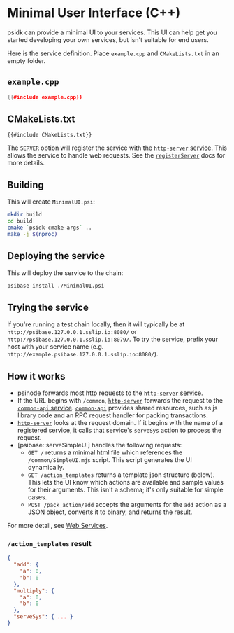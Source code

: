 # Minimal User Interface (C++)

psidk can provide a minimal UI to your services. This UI can help get you started developing your own services, but isn't suitable for end users.

Here is the service definition. Place `example.cpp` and `CMakeLists.txt` in an empty folder.

## `example.cpp`

```cpp
{{#include example.cpp}}
```

## CMakeLists.txt

```
{{#include CMakeLists.txt}}
```

The `SERVER` option will register the service with the [`http-server` service](../../../../default-apps/http-server.md). This allows the service to handle web requests. See the [`registerServer`](../../../../default-apps/http-server.md) docs for more details.

## Building

This will create `MinimalUI.psi`:

```sh
mkdir build
cd build
cmake `psidk-cmake-args` ..
make -j $(nproc)
```

## Deploying the service

This will deploy the service to the chain:

```sh
psibase install ./MinimalUI.psi
```

## Trying the service

If you're running a test chain locally, then it will typically be at `http://psibase.127.0.0.1.sslip.io:8080/` or `http://psibase.127.0.0.1.sslip.io:8079/`. To try the service, prefix your host with your service name (e.g. `http://example.psibase.127.0.0.1.sslip.io:8080/`).

## How it works

- psinode forwards most http requests to the [`http-server` service](../../../../default-apps/http-server.md).
- If the URL begins with `/common`, [`http-server`](../../../../default-apps/http-server.md) forwards the request to the [`common-api` service](../../../../default-apps/common-api.md). [`common-api`](../../../../default-apps/common-api.md) provides shared resources, such as js library code and an RPC request handler for packing transactions.
- [`http-server`](../../../../default-apps/http-server.md) looks at the request domain. If it begins with the name of a registered service, it calls that service's `serveSys` action to process the request.
- [psibase::serveSimpleUI] handles the following requests:
  - `GET /` returns a minimal html file which references the `/common/SimpleUI.mjs` script. This script generates the UI dynamically.
  - `GET /action_templates` returns a template json structure (below). This lets the UI know which actions are available and sample values for their arguments. This isn't a schema; it's only suitable for simple cases.
  - `POST /pack_action/add` accepts the arguments for the `add` action as a JSON object, converts it to binary, and returns the result.

For more detail, see [Web Services](../reference/web-services.html).

### `/action_templates` result

```json
{
  "add": {
    "a": 0,
    "b": 0
  },
  "multiply": {
    "a": 0,
    "b": 0
  },
  "serveSys": { ... }
}
```
